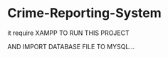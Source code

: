 # Crime-Reporting-System

it require XAMPP TO RUN THIS PROJECT

AND IMPORT DATABASE FILE TO MYSQL...
